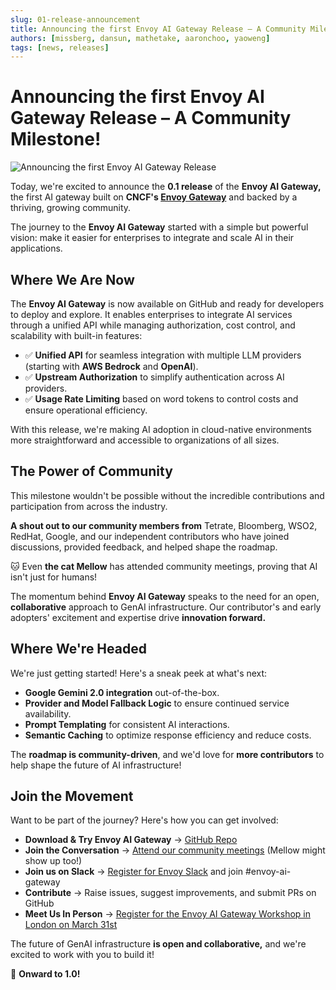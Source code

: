 ```yaml
---
slug: 01-release-announcement
title: Announcing the first Envoy AI Gateway Release – A Community Milestone!
authors: [missberg, dansun, mathetake, aaronchoo, yaoweng]
tags: [news, releases]
---
```

# Announcing the first Envoy AI Gateway Release – A Community Milestone!

![Announcing the first Envoy AI Gateway Release](/img/blog/0.1-release-image.png)

Today, we're excited to announce the **0.1 release** of the **Envoy AI Gateway,** the first AI gateway built on **CNCF's [Envoy Gateway](https://gateway.envoyproxy.io/)** and backed by a thriving, growing community.

The journey to the **Envoy AI Gateway** started with a simple but powerful vision: make it easier for enterprises to integrate and scale AI in their applications.

## Where We Are Now

The **Envoy AI Gateway** is now available on GitHub and ready for developers to deploy and explore. It enables enterprises to integrate AI services through a unified API while managing authorization, cost control, and scalability with built-in features:

<!-- truncate -->

- ✅ **Unified API** for seamless integration with multiple LLM providers (starting with **AWS Bedrock** and **OpenAI**).
- ✅ **Upstream Authorization** to simplify authentication across AI providers.
- ✅ **Usage Rate Limiting** based on word tokens to control costs and ensure operational efficiency.


With this release, we're making AI adoption in cloud-native environments more straightforward and accessible to organizations of all sizes.

## The Power of Community

This milestone wouldn't be possible without the incredible contributions and participation from across the industry.

**A shout out to our community members from** Tetrate, Bloomberg, WSO2, RedHat, Google, and our independent contributors who have joined discussions, provided feedback, and helped shape the roadmap.

🐱 Even **the cat Mellow** has attended community meetings, proving that AI isn't just for humans\!

The momentum behind **Envoy AI Gateway** speaks to the need for an open, **collaborative** approach to GenAI infrastructure. Our contributor's and early adopters' excitement and expertise drive **innovation forward.**

## Where We're Headed

We're just getting started\! Here's a sneak peek at what's next:
- **Google Gemini 2.0 integration** out-of-the-box.
- **Provider and Model Fallback Logic** to ensure continued service availability.
- **Prompt Templating** for consistent AI interactions.
- **Semantic Caching** to optimize response efficiency and reduce costs.

The **roadmap is community-driven**, and we'd love for **more contributors** to help shape the future of AI infrastructure\!

## Join the Movement

Want to be part of the journey? Here's how you can get involved:
- **Download & Try Envoy AI Gateway** → [GitHub Repo](https://github.com/envoyproxy/ai-gateway/releases/tag/v0.1.4)
- **Join the Conversation** → [Attend our community meetings](https://docs.google.com/document/d/10e1sfsF-3G3Du5nBHGmLjXw5GVMqqCvFDqp_O65B0_w/edit?tab=t.0#heading=h.6nxfjwmrm5g6) (Mellow might show up too\!)
- **Join us on Slack** → [Register for Envoy Slack](https://communityinviter.com/apps/envoyproxy/envoy?email=test) and join \#envoy-ai-gateway
- **Contribute** → Raise issues, suggest improvements, and submit PRs on GitHub
- **Meet Us In Person** → [Register for the Envoy AI Gateway Workshop in London on March 31st](https://www.eventbrite.com/e/hands-on-workshop-deploy-configure-and-useenvoy-ai-gateway-tickets-1255461000649?aff=oddtdtcreator)

The future of GenAI infrastructure **is open and collaborative,** and we're excited to work with you to build it\!

🚀 **Onward to 1.0\!**
